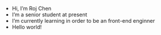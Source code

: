 - Hi, I’m Roj Chen
- I’m a senior student at present
- I’m currently learning in order to be an front-end enginner
- Hello world!

<!---
chyluob/chyluob is a ✨ special ✨ repository because its `README.md` (this file) appears on your GitHub profile.
You can click the Preview link to take a look at your changes.
--->

